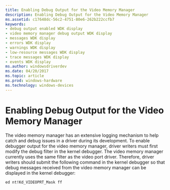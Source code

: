 ```yaml
---
title: Enabling Debug Output for the Video Memory Manager
description: Enabling Debug Output for the Video Memory Manager
ms.assetid: c17648dc-56c2-4751-80e6-262b222ccfb7
keywords:
- debug output enabled WDK display
- video memory manager debug output WDK display
- messages WDK display
- errors WDK display
- warnings WDK display
- low-resource messages WDK display
- trace messages WDK display
- events WDK display
ms.author: windowsdriverdev
ms.date: 04/20/2017
ms.topic: article
ms.prod: windows-hardware
ms.technology: windows-devices
---
```


# Enabling Debug Output for the Video Memory Manager


The video memory manager has an extensive logging mechanism to help catch and debug issues in a driver during its development. To enable debugger output for the video memory manager, driver writers must first modify the debug filter in the kernel debugger. The video memory manager currently uses the same filter as the video port driver. Therefore, driver writers should submit the following command in the kernel debugger so that debug messages received from the video memory manager can be displayed in the kernel debugger:

```
ed nt!Kd_VIDEOPRT_Mask ff
```

 

 





